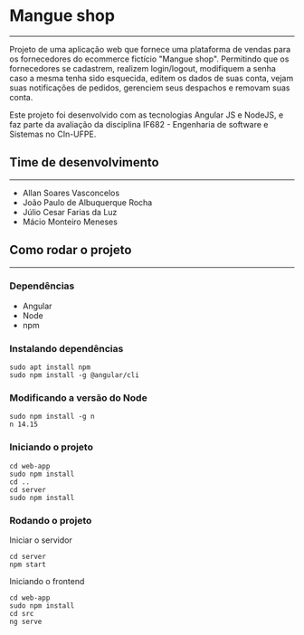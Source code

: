 # Mangue shop
---
Projeto de uma aplicação web que fornece uma plataforma de vendas para os fornecedores do ecommerce fictício "Mangue shop". Permitindo que os fornecedores se cadastrem, realizem login/logout, modifiquem a senha caso a mesma tenha sido esquecida, editem os dados de suas conta, vejam suas notificações de pedidos, gerenciem seus despachos e removam suas conta.

Este projeto foi desenvolvido com as tecnologias Angular JS e NodeJS, e faz parte da avaliação da disciplina IF682 - Engenharia de software e Sistemas no CIn-UFPE.

## Time de desenvolvimento
---
- Allan Soares Vasconcelos
- João Paulo de Albuquerque Rocha
- Júlio Cesar Farias da Luz
- Mácio Monteiro Meneses

## Como rodar o projeto
---

### Dependências

- Angular
- Node 
- npm

### Instalando dependências 
```
sudo apt install npm
sudo npm install -g @angular/cli
```

### Modificando a versão do Node
```
sudo npm install -g n
n 14.15
```

### Iniciando o projeto
```
cd web-app
sudo npm install
cd ..
cd server
sudo npm install
```
### Rodando o projeto
Iniciar o servidor
```
cd server
npm start
```
Iniciando o frontend
```
cd web-app
sudo npm install 
cd src
ng serve
```
